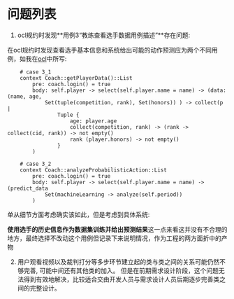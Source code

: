 # 问题列表
1. ocl规约时发现**用例3“教练查看选手数据用例描述”**存在问题:

 在ocl规约时发现查看选手基本信息和系统给出可能的动作预测应为两个不同用例，如我在[ocl](ocl)中所写:

  		# case 3_1
		context Coach::getPlayerData()::List
			pre: coach.login() = true
			body: self.player -> select(self.player.name = name) -> (data: (name, age, 
				Set(tuple(competition, rank), Set(honors)) ) -> collect(p | 
					Tuple {
						age: player.age
						collect(competition, rank) -> (rank -> collect(cid, rank)) -> not empty()
						rank (player.honors) -> not empty()
					}
			)
			
		# case 3_2
		context Coach::analyzeProbabilisticAction::List
			pre: coach.login() = true
			body: self.player -> select(self.player.name = name) -> (predict_data
				Set(machineLearning -> analyze(self.period))
			)
单从细节方面考虑确实该如此，但是考虑到具体系统:

**使用选手的历史信息作为数据集训练并给出预测结果**这一点来看这并没有不合理的地方，最终选择不改动这个用例但记录下来说明情况，作为工程的两方面折中的产物

2. 用户观看视频以及裁判打分等多步环节建立起的类与类之间的关系可能仍然不够完善, 可能中间还有其他类的加入。
   但是在前期需求设计阶段，这个问题无法得到有效地解决，比较适合交由开发人员与需求设计人员后期逐步完善类之间的完整设计。
   

   
	
	   
   	